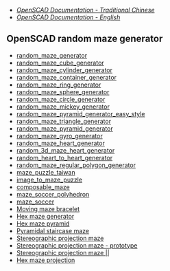 - *[OpenSCAD Documentation - Traditional Chinese](http://openhome.cc/Gossip/OpenSCAD/)*
- *[OpenSCAD Documentation - English](http://openhome.cc/eGossip/OpenSCAD/)*


OpenSCAD random maze generator
------------------------------

- [random\_maze_generator](https://github.com/JustinSDK/MazeSCAD/blob/master/docs/random_maze_generator.md)
- [random\_maze\_cube_generator](https://github.com/JustinSDK/MazeSCAD/blob/master/docs/random_maze_cube_generator.md)
- [random\_maze\_cylinder_generator](https://github.com/JustinSDK/MazeSCAD/blob/master/docs/random_maze_cylinder_generator.md)
- [random\_maze\_container_generator](https://github.com/JustinSDK/MazeSCAD/blob/master/docs/random_maze_container_generator.md)
- [random\_maze\_ring_generator](https://github.com/JustinSDK/MazeSCAD/blob/master/docs/random_maze_ring_generator.md)
- [random\_maze\_sphere_generator](https://github.com/JustinSDK/MazeSCAD/blob/master/docs/random_maze_sphere_generator.md)
- [random\_maze\_circle_generator](https://github.com/JustinSDK/MazeSCAD/blob/master/docs/random_maze_circle_generator.md)
- [random\_maze\_mickey_generator](https://github.com/JustinSDK/MazeSCAD/blob/master/docs/random_maze_mickey_generator.md)
- [random\_maze\_pyramid\_generator\_easy_style](https://github.com/JustinSDK/MazeSCAD/blob/master/docs/random_maze_pyramid_generator_easy_style.md)
- [random\_maze\_triangle_generator](https://github.com/JustinSDK/MazeSCAD/blob/master/docs/random_maze_triangle_generator.md)
- [random\_maze\_pyramid_generator](https://github.com/JustinSDK/MazeSCAD/blob/master/docs/random_maze_pyramid_generator.md)
- [random\_maze\_gyro_generator](https://github.com/JustinSDK/MazeSCAD/blob/master/docs/random_maze_gyro_generator.md)
- [random\_maze\_heart_generator](https://github.com/JustinSDK/MazeSCAD/blob/master/docs/random_maze_heart_generator.md)
- [random\_3d\_maze\_heart_generator](https://github.com/JustinSDK/MazeSCAD/blob/master/docs/random_3d_maze_heart_generator.md)
- [random\_heart\_to\_heart_generator](https://github.com/JustinSDK/MazeSCAD/blob/master/docs/random_heart_to_heart_generator.md)
- [random\_maze\_regular\_polygon_generator](https://github.com/JustinSDK/MazeSCAD/blob/master/docs/random_maze_regular_polygon_generator.md)
- [maze\_puzzle_taiwan](https://github.com/JustinSDK/MazeSCAD/blob/master/docs/maze_puzzle_taiwan.md)
- [image\_to\_maze_puzzle](https://github.com/JustinSDK/MazeSCAD/blob/master/docs/image_to_maze_puzzle.md)
- [composable_maze](https://github.com/JustinSDK/MazeSCAD/blob/master/docs/composable_maze.md)
- [maze_soccer_polyhedron](https://github.com/JustinSDK/MazeSCAD/blob/master/docs/maze_soccer_polyhedron.md)
- [maze_soccer](https://github.com/JustinSDK/MazeSCAD/blob/master/docs/maze_soccer.md)
- [Moving maze bracelet](https://github.com/JustinSDK/MazeSCAD/blob/master/docs/moving_maze_bracelet.md)
- [Hex maze generator](https://github.com/JustinSDK/MazeSCAD/blob/master/docs/hex_maze_generator.md)
- [Hex maze pyramid](https://github.com/JustinSDK/MazeSCAD/blob/master/docs/hex_maze_pyramid.md)
- [Pyramidal staircase maze](https://github.com/JustinSDK/MazeSCAD/blob/master/docs/pyramidal_staircase_maze.md)
- [Stereographic projection maze](https://github.com/JustinSDK/MazeSCAD/blob/master/docs/stereographic_projection_maze.md)
- [Stereographic projection maze - prototype](https://github.com/JustinSDK/MazeSCAD/blob/master/docs/stereographic_projection_maze2.md)
- [Stereographic projection maze ||](https://github.com/JustinSDK/MazeSCAD/blob/master/docs/stereographic_projection_maze2-improved.md)
- [Hex maze projection](https://github.com/JustinSDK/MazeSCAD/blob/master/docs/hex_maze_stereographic_projection.md)
